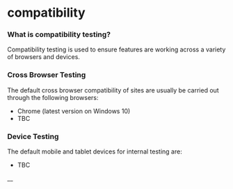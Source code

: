 # compatibility

### What is compatibility testing?

Compatibility testing is used to ensure features are working across a variety of browsers and devices.

### Cross Browser Testing <a id="DefaultCompatibilityTest-CrossBrowserTesting"></a>

The default cross browser compatibility of sites are usually be carried out through the following browsers:

* Chrome \(latest version on Windows 10\)
* TBC

### Device Testing <a id="DefaultCompatibilityTest-DeviceTesting"></a>

The default mobile and tablet devices for internal testing are:

* TBC 

\_\_

